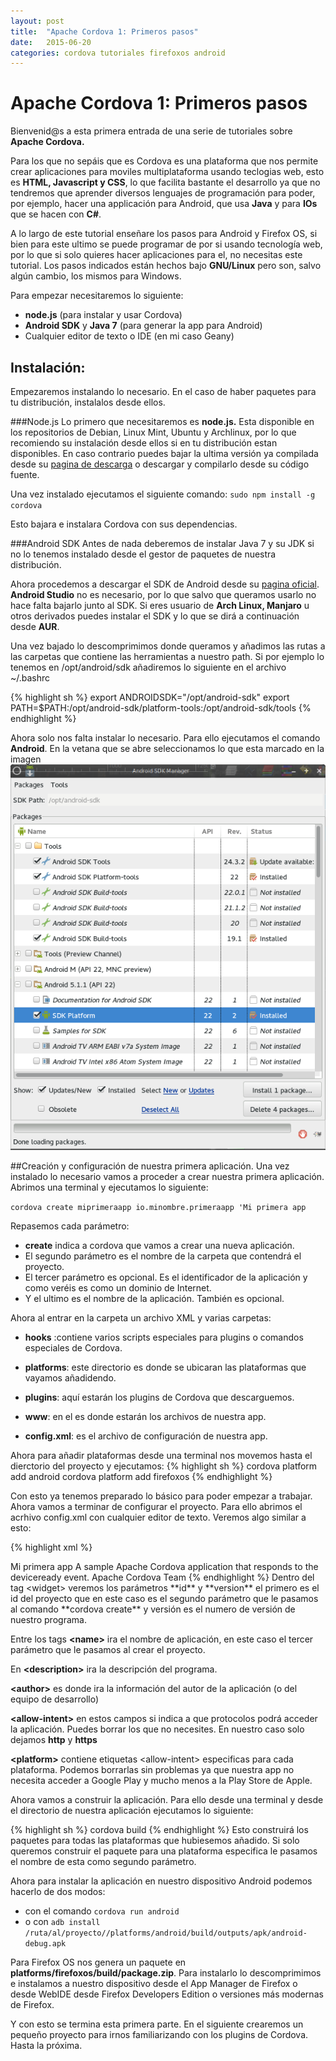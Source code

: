 ```yaml
---
layout: post
title:  "Apache Cordova 1: Primeros pasos"
date:   2015-06-20
categories: cordova tutoriales firefoxos android
---
```

# Apache Cordova 1: Primeros pasos
Bienvenid@s a esta primera entrada de una serie de tutoriales sobre **Apache Cordova.**

Para los que no sepáis que es Cordova es una plataforma que nos permite crear aplicaciones para moviles multiplataforma usando teclogias web, esto es **HTML, Javascript y CSS**, lo que facilita bastante el desarrollo ya que no tendremos que aprender diversos lenguajes de programación para poder, por ejemplo, hacer una applicación para Android, que usa **Java** y para **IOs** que se hacen con **C#**.

A lo largo de este tutorial enseñare los pasos para Android y Firefox OS, si bien para este ultimo se puede programar de por si usando tecnología web, por lo que si solo quieres hacer aplicaciones para el, no necesitas este tutorial. Los pasos indicados están hechos bajo **GNU/Linux** pero son, salvo algún cambio, los mismos para Windows.

Para empezar necesitaremos lo siguiente:
* **node.js** (para instalar y usar Cordova)
* **Android SDK** y **Java 7** (para generar la app para Android)
* Cualquier editor de texto o IDE (en mi caso Geany)

## Instalación:
Empezaremos instalando lo necesario. En el caso de haber paquetes para tu distribución, instalalos desde ellos.


###Node.js
Lo primero que necesitaremos es **node.js.** Esta disponible en los repositorios de Debian, Linux Mint, Ubuntu y Archlinux, por lo que recomiendo su instalación desde ellos si en tu distribución estan disponibles. En caso contrario puedes bajar la ultima versión ya compilada desde su [pagina de descarga](https://nodejs.org/download) o descargar y compilarlo desde su código fuente.

Una vez instalado ejecutamos el siguiente comando:
`sudo npm install -g cordova`

Esto bajara e instalara Cordova con sus dependencias.

###Android SDK
Antes de nada deberemos de instalar Java 7 y su JDK si no lo tenemos instalado desde el gestor de paquetes de nuestra distribución.

Ahora procedemos a descargar el SDK de Android desde su [pagina oficial](https://developer.android.com/sdk/index.html#Other). **Android Studio** no es necesario, por lo que salvo que queramos usarlo no hace falta bajarlo junto al SDK. Si eres usuario de **Arch Linux, Manjaro** u otros derivados puedes instalar el SDK y lo que se dirá a continuación desde **AUR**.

Una vez bajado lo descomprimimos donde queramos y añadimos las rutas a las carpetas que contiene las herramientas a nuestro path. Si por ejemplo lo tenemos en /opt/android/sdk añadiremos lo siguiente en el archivo ~/.bashrc

{% highlight sh %}
export ANDROIDSDK="/opt/android-sdk"
export PATH=$PATH:/opt/android-sdk/platform-tools:/opt/android-sdk/tools
{% endhighlight %}

Ahora solo nos falta instalar lo necesario. Para ello ejecutamos el comando **Android**. En la vetana que se abre seleccionamos lo que esta marcado en la imagen
![](/img/tutorial_cordova/android_sdk.png)

##Creación y configuración de nuestra primera aplicación.
Una vez instalado lo necesario vamos a proceder a crear nuestra primera aplicación. Abrimos una terminal y ejecutamos lo siguiente:

`cordova create miprimeraapp io.minombre.primeraapp 'Mi primera app`

Repasemos cada parámetro:

* **create** indica a cordova que vamos a crear una nueva aplicación.
* El segundo parámetro es el nombre de la carpeta que contendrá el proyecto.
* El tercer parámetro es opcional. Es el identificador de la aplicación y como veréis es como un dominio de Internet.
* Y el ultimo es el nombre de la aplicación. También es opcional.

Ahora al entrar en la carpeta un archivo XML y varias carpetas:

* **hooks** :contiene varios scripts especiales para plugins o comandos especiales de Cordova.
* **platforms**: este directorio es donde se ubicaran las plataformas que vayamos añadidendo.


* **plugins**: aquí estarán los plugins de Cordova que descarguemos.
* **www**: en el es donde estarán los archivos de nuestra app.
* **config.xml**: es el archivo de configuración de nuestra app.

Ahora para añadir plataformas desde una terminal nos movemos hasta el dierctorio del proyecto y ejecutamos:
{% highlight sh %}
cordova platform add android
cordova platform add firefoxos
{% endhighlight %}

Con esto ya tenemos preparado lo básico para poder empezar a trabajar. Ahora vamos a terminar de configurar el proyecto. Para ello abrimos el acrhivo config.xml con cualquier editor de texto. Veremos algo similar a esto:

{% highlight xml %}
<?xml version='1.0' encoding='utf-8'?>
<widget id="io.minombre.primeraapp" version="0.0.1" xmlns="http://www.w3.org/ns/widgets" xmlns:cdv="http://cordova.apache.org/ns/1.0">
    <name>Mi primera app</name>
    <description>
        A sample Apache Cordova application that responds to the deviceready event.
    </description>
    <author email="dev@cordova.apache.org" href="http://cordova.io">
        Apache Cordova Team
    </author>
    <content src="index.html" />
    <plugin name="cordova-plugin-whitelist" version="1" />
    <access origin="*" />
    <allow-intent href="http://*/*" />
    <allow-intent href="https://*/*" />
    <allow-intent href="tel:*" />
    <allow-intent href="sms:*" />
    <allow-intent href="mailto:*" />
    <allow-intent href="geo:*" />
    <platform name="android">
        <allow-intent href="market:*" />
    </platform>
    <platform name="ios">
        <allow-intent href="itms:*" />
        <allow-intent href="itms-apps:*" />
    </platform>
</widget>
{% endhighlight %}
Dentro del tag &lt;widget> veremos los parámetros **id** y **version** el primero es el id del proyecto que en este caso es el segundo parámetro que le pasamos al comando **cordova create** y versión es el numero de versión de nuestro programa.

Entre los tags **&lt;name>** ira el nombre de aplicación, en este caso el tercer parámetro que le pasamos al crear el proyecto.

En **&lt;description>** ira la descripción del programa.

**&lt;author>** es donde ira la información del autor de la aplicación (o del equipo de desarrollo)

**&lt;allow-intent>** en estos campos si indica a que protocolos podrá acceder la aplicación. Puedes borrar los que no necesites. En nuestro caso solo dejamos **http** y **https**

**&lt;platform>** contiene etiquetas &lt;allow-intent> especificas para cada plataforma. Podemos borrarlas sin problemas ya que nuestra app no necesita acceder a Google Play y mucho menos a la Play Store de Apple.

Ahora vamos a construir la aplicación. Para ello desde una terminal y desde el directorio de nuestra aplicación ejecutamos lo siguiente:

{% highlight sh %}
cordova build
{% endhighlight %}
Esto construirá los paquetes para todas las plataformas que hubiesemos añadido.
Si solo queremos construir el paquete para una plataforma especifica le pasamos el nombre de esta como segundo parámetro.

Ahora para instalar la aplicación en nuestro dispositivo Android podemos hacerlo de dos modos:

* con el comando `cordova run android`
* o con `adb install /ruta/al/proyecto//platforms/android/build/outputs/apk/android-debug.apk`

Para Firefox OS nos genera un paquete en **platforms/firefoxos/build/package.zip**. Para instalarlo lo descomprimimos e instalamos a nuestro dispositivo desde el App Manager de Firefox o desde WebIDE desde Firefox Developers Edition o versiones más modernas de Firefox.

Y con esto se termina esta primera parte. En el siguiente crearemos un pequeño proyecto para irnos familiarizando con los plugins de Cordova. Hasta la próxima.
